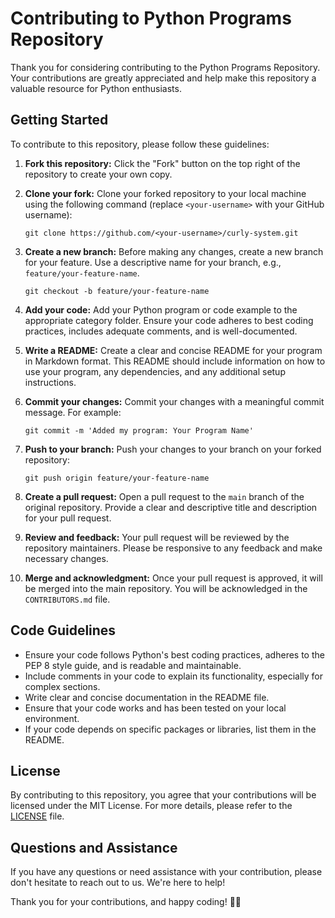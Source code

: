 # Contributing to Python Programs Repository

Thank you for considering contributing to the Python Programs Repository. Your contributions are greatly appreciated and help make this repository a valuable resource for Python enthusiasts.

## Getting Started

To contribute to this repository, please follow these guidelines:

1. **Fork this repository:** Click the "Fork" button on the top right of the repository to create your own copy.

2. **Clone your fork:** Clone your forked repository to your local machine using the following command (replace `<your-username>` with your GitHub username):
   ```
   git clone https://github.com/<your-username>/curly-system.git
   ```

3. **Create a new branch:** Before making any changes, create a new branch for your feature. Use a descriptive name for your branch, e.g., `feature/your-feature-name`.
   ```
   git checkout -b feature/your-feature-name
   ```

4. **Add your code:** Add your Python program or code example to the appropriate category folder. Ensure your code adheres to best coding practices, includes adequate comments, and is well-documented.

5. **Write a README:** Create a clear and concise README for your program in Markdown format. This README should include information on how to use your program, any dependencies, and any additional setup instructions.

6. **Commit your changes:** Commit your changes with a meaningful commit message. For example:
   ```
   git commit -m 'Added my program: Your Program Name'
   ```

7. **Push to your branch:** Push your changes to your branch on your forked repository:
   ```
   git push origin feature/your-feature-name
   ```

8. **Create a pull request:** Open a pull request to the `main` branch of the original repository. Provide a clear and descriptive title and description for your pull request.

9. **Review and feedback:** Your pull request will be reviewed by the repository maintainers. Please be responsive to any feedback and make necessary changes.

10. **Merge and acknowledgment:** Once your pull request is approved, it will be merged into the main repository. You will be acknowledged in the `CONTRIBUTORS.md` file.

## Code Guidelines

- Ensure your code follows Python's best coding practices, adheres to the PEP 8 style guide, and is readable and maintainable.
- Include comments in your code to explain its functionality, especially for complex sections.
- Write clear and concise documentation in the README file.
- Ensure that your code works and has been tested on your local environment.
- If your code depends on specific packages or libraries, list them in the README.

## License

By contributing to this repository, you agree that your contributions will be licensed under the MIT License. For more details, please refer to the [LICENSE](LICENSE) file.

## Questions and Assistance

If you have any questions or need assistance with your contribution, please don't hesitate to reach out to us. We're here to help!

Thank you for your contributions, and happy coding! 🐍🚀
